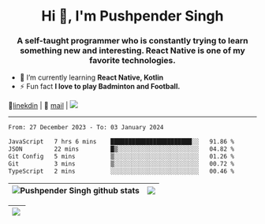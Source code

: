 <h1 align="center">Hi 👋, I'm Pushpender Singh</h1>
<h3 align="center">A self-taught programmer who is constantly trying to learn something new and interesting. React Native is one of my favorite technologies.</h3>

- 🌱 I’m currently learning **React Native, Kotlin**
- ⚡ Fun fact **I love to play Badminton and Football.**

👔[linekdin](https://www.linkedin.com/in/pushpender-singh-240061202/) | 📧 [mail](mailto:pushpendersingh694@gmail.com) | ![](https://komarev.com/ghpvc/?username=pushpender-singh-ap&color=blue)


---

<!--START_SECTION:waka-->

```txt
From: 27 December 2023 - To: 03 January 2024

JavaScript   7 hrs 6 mins    ███████████████████████░░   91.86 %
JSON         22 mins         █▒░░░░░░░░░░░░░░░░░░░░░░░   04.82 %
Git Config   5 mins          ▒░░░░░░░░░░░░░░░░░░░░░░░░   01.26 %
Git          3 mins          ▒░░░░░░░░░░░░░░░░░░░░░░░░   00.72 %
TypeScript   2 mins          ░░░░░░░░░░░░░░░░░░░░░░░░░   00.46 %
```

<!--END_SECTION:waka-->

| <a><img align="center" src="https://github-readme-stats-iota-ecru-15.vercel.app/api?username=pushpender-singh-ap&show_icons=true&include_all_commits=true&theme=buefy&hide_border=true" alt="Pushpender Singh github stats" /></a> | <a><img align="center" src="https://github-readme-stats-iota-ecru-15.vercel.app/api/top-langs/?username=pushpender-singh-ap&layout=compact&theme=buefy&hide_border=true" /></a> |
| ------------- | ------------- |

| <a> <img align="left" src="https://github-readme-streak-stats.herokuapp.com/?user=pushpender-singh-ap" /></br> </a> |
| ------------- |
